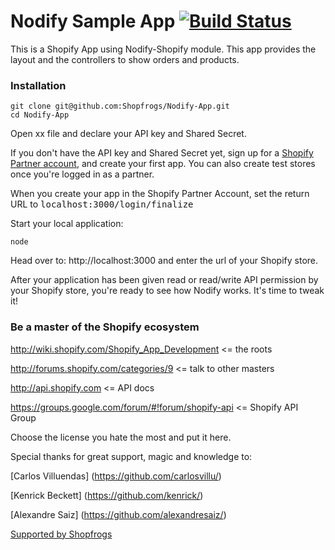 Nodify Sample App [![Build Status](https://secure.travis-ci.org/Shopfrogs/Nodify-App.png?branch=master)](http://travis-ci.org/Shopfrogs/Nodify-App)
======================

This is a Shopify App using Nodify-Shopify module. This app provides the layout and the controllers to show orders and products.

### Installation

    git clone git@github.com:Shopfrogs/Nodify-App.git
    cd Nodify-App
   
Open xx file and declare your API key and Shared Secret. 

If you don't have the API key and Shared Secret yet, sign up for a [Shopify Partner account](https://app.shopify.com/services/partners/signup/), and create your first app. You can also create test stores
once you're logged in as a partner.

When you create your app in the Shopify Partner Account, set the return URL to
<tt>localhost:3000/login/finalize</tt>

Start your local application: 

    node 

Head over to: http://localhost:3000 and enter the url of your Shopify store.

After your application has been given read or read/write API permission by your Shopify store, you're ready to see how Nodify works. It's time to tweak it!

### Be a master of the Shopify ecosystem

http://wiki.shopify.com/Shopify_App_Development <= the roots

http://forums.shopify.com/categories/9 <= talk to other masters

http://api.shopify.com <= API docs

https://groups.google.com/forum/#!forum/shopify-api <= Shopify API Group

Choose the license you hate the most and put it here.

Special thanks for great support, magic and knowledge to:

[Carlos Villuendas] (https://github.com/carlosvillu/)

[Kenrick Beckett] (https://github.com/kenrick/)

[Alexandre Saiz] (https://github.com/alexandresaiz/)

[Supported by Shopfrogs](http://www.shopfrogs.com/shopify/)
